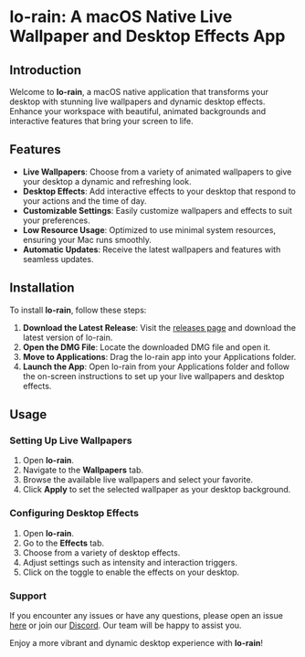 # lo-rain: A macOS Native Live Wallpaper and Desktop Effects App

## Introduction

Welcome to **lo-rain**, a macOS native application that transforms your desktop with stunning live wallpapers and dynamic desktop effects. Enhance your workspace with beautiful, animated backgrounds and interactive features that bring your screen to life.

## Features

- **Live Wallpapers**: Choose from a variety of animated wallpapers to give your desktop a dynamic and refreshing look.
- **Desktop Effects**: Add interactive effects to your desktop that respond to your actions and the time of day.
- **Customizable Settings**: Easily customize wallpapers and effects to suit your preferences.
- **Low Resource Usage**: Optimized to use minimal system resources, ensuring your Mac runs smoothly.
- **Automatic Updates**: Receive the latest wallpapers and features with seamless updates.

## Installation

To install **lo-rain**, follow these steps:

1. **Download the Latest Release**: Visit the [releases page](https://github.com/lo-cafe/lo-rain-public/releases) and download the latest version of lo-rain.
2. **Open the DMG File**: Locate the downloaded DMG file and open it.
3. **Move to Applications**: Drag the lo-rain app into your Applications folder.
4. **Launch the App**: Open lo-rain from your Applications folder and follow the on-screen instructions to set up your live wallpapers and desktop effects.

## Usage

### Setting Up Live Wallpapers

1. Open **lo-rain**.
2. Navigate to the **Wallpapers** tab.
3. Browse the available live wallpapers and select your favorite.
4. Click **Apply** to set the selected wallpaper as your desktop background.

### Configuring Desktop Effects

1. Open **lo-rain**.
2. Go to the **Effects** tab.
3. Choose from a variety of desktop effects.
4. Adjust settings such as intensity and interaction triggers.
5. Click on the toggle to enable the effects on your desktop.

### Support

If you encounter any issues or have any questions, please open an issue [here](https://github.com/lo-cafe/lo-rain-public/issues) or join our [Discord](https://discord.gg/mHGtrMhN). Our team will be happy to assist you.


Enjoy a more vibrant and dynamic desktop experience with **lo-rain**!